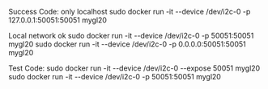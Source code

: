 Success Code:
only localhost
sudo docker run -it --device /dev/i2c-0 -p 127.0.0.1:50051:50051 mygl20

Local network ok
sudo docker run -it --device /dev/i2c-0 -p 50051:50051 mygl20
sudo docker run -it --device /dev/i2c-0 -p 0.0.0.0:50051:50051 mygl20

Test Code:
sudo docker run -it --device /dev/i2c-0 --expose 50051 mygl20
sudo docker run -it --device /dev/i2c-0 -p 50051:50051 mygl20